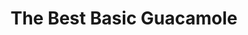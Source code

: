 ---
title: "The Best Basic Guacamole"
type: "recipe"
tags: 
  - mexican
  - easy
  - serious eats
  - kenji
source: "https://www.seriouseats.com/recipes/2012/01/the-best-basic-guacamole-recipe.html"
image: "image.jpg"
---